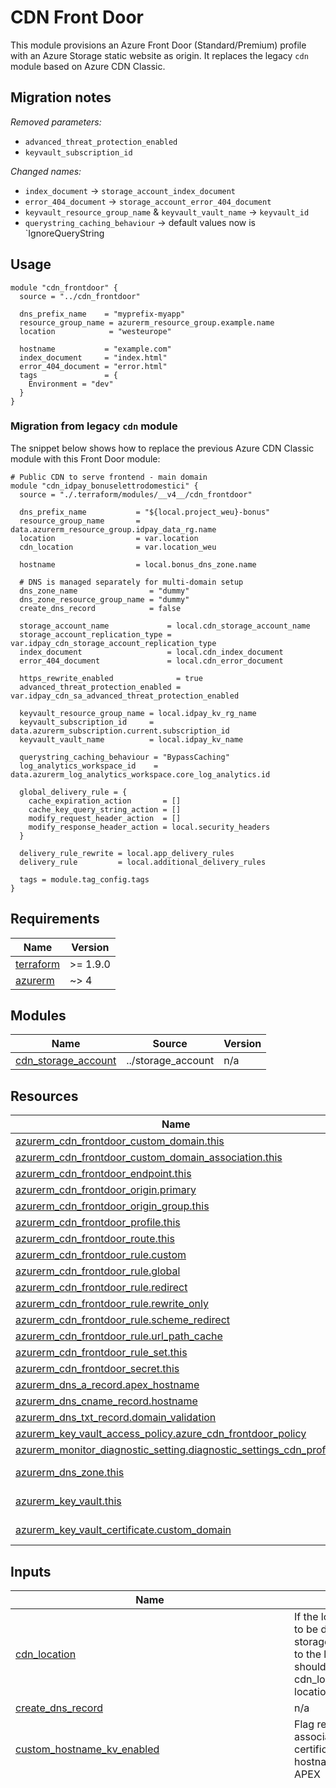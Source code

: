 # CDN Front Door

This module provisions an Azure Front Door (Standard/Premium) profile with an Azure Storage static website as origin. It replaces the legacy `cdn` module based on Azure CDN Classic.
    
## Migration notes

*Removed parameters:*

- `advanced_threat_protection_enabled`
- `keyvault_subscription_id`

*Changed names:*

- `index_document` -> `storage_account_index_document`
- `error_404_document` -> `storage_account_error_404_document`
- `keyvault_resource_group_name` & `keyvault_vault_name` -> `keyvault_id`
- `querystring_caching_behaviour` -> default values now is `IgnoreQueryString

## Usage

```hcl
module "cdn_frontdoor" {
  source = "../cdn_frontdoor"

  dns_prefix_name    = "myprefix-myapp"
  resource_group_name = azurerm_resource_group.example.name
  location            = "westeurope"

  hostname           = "example.com"
  index_document     = "index.html"
  error_404_document = "error.html"
  tags               = {
    Environment = "dev"
  }
}
```

### Migration from legacy `cdn` module

The snippet below shows how to replace the previous Azure CDN Classic module with this Front Door module:

```hcl
# Public CDN to serve frontend - main domain
module "cdn_idpay_bonuselettrodomestici" {
  source = "./.terraform/modules/__v4__/cdn_frontdoor"

  dns_prefix_name           = "${local.project_weu}-bonus"
  resource_group_name       = data.azurerm_resource_group.idpay_data_rg.name
  location                  = var.location
  cdn_location              = var.location_weu

  hostname                  = local.bonus_dns_zone.name

  # DNS is managed separately for multi-domain setup
  dns_zone_name                = "dummy"
  dns_zone_resource_group_name = "dummy"
  create_dns_record            = false

  storage_account_name             = local.cdn_storage_account_name
  storage_account_replication_type = var.idpay_cdn_storage_account_replication_type
  index_document                   = local.cdn_index_document
  error_404_document               = local.cdn_error_document

  https_rewrite_enabled              = true
  advanced_threat_protection_enabled = var.idpay_cdn_sa_advanced_threat_protection_enabled

  keyvault_resource_group_name = local.idpay_kv_rg_name
  keyvault_subscription_id     = data.azurerm_subscription.current.subscription_id
  keyvault_vault_name          = local.idpay_kv_name

  querystring_caching_behaviour = "BypassCaching"
  log_analytics_workspace_id    = data.azurerm_log_analytics_workspace.core_log_analytics.id

  global_delivery_rule = {
    cache_expiration_action       = []
    cache_key_query_string_action = []
    modify_request_header_action  = []
    modify_response_header_action = local.security_headers
  }

  delivery_rule_rewrite = local.app_delivery_rules
  delivery_rule         = local.additional_delivery_rules

  tags = module.tag_config.tags
}
```

<!-- BEGIN_TF_DOCS -->
## Requirements

| Name | Version |
|------|---------|
| <a name="requirement_terraform"></a> [terraform](#requirement\_terraform) | >= 1.9.0 |
| <a name="requirement_azurerm"></a> [azurerm](#requirement\_azurerm) | ~> 4 |

## Modules

| Name | Source | Version |
|------|--------|---------|
| <a name="module_cdn_storage_account"></a> [cdn\_storage\_account](#module\_cdn\_storage\_account) | ../storage_account | n/a |

## Resources

| Name | Type |
|------|------|
| [azurerm_cdn_frontdoor_custom_domain.this](https://registry.terraform.io/providers/hashicorp/azurerm/latest/docs/resources/cdn_frontdoor_custom_domain) | resource |
| [azurerm_cdn_frontdoor_custom_domain_association.this](https://registry.terraform.io/providers/hashicorp/azurerm/latest/docs/resources/cdn_frontdoor_custom_domain_association) | resource |
| [azurerm_cdn_frontdoor_endpoint.this](https://registry.terraform.io/providers/hashicorp/azurerm/latest/docs/resources/cdn_frontdoor_endpoint) | resource |
| [azurerm_cdn_frontdoor_origin.primary](https://registry.terraform.io/providers/hashicorp/azurerm/latest/docs/resources/cdn_frontdoor_origin) | resource |
| [azurerm_cdn_frontdoor_origin_group.this](https://registry.terraform.io/providers/hashicorp/azurerm/latest/docs/resources/cdn_frontdoor_origin_group) | resource |
| [azurerm_cdn_frontdoor_profile.this](https://registry.terraform.io/providers/hashicorp/azurerm/latest/docs/resources/cdn_frontdoor_profile) | resource |
| [azurerm_cdn_frontdoor_route.this](https://registry.terraform.io/providers/hashicorp/azurerm/latest/docs/resources/cdn_frontdoor_route) | resource |
| [azurerm_cdn_frontdoor_rule.custom](https://registry.terraform.io/providers/hashicorp/azurerm/latest/docs/resources/cdn_frontdoor_rule) | resource |
| [azurerm_cdn_frontdoor_rule.global](https://registry.terraform.io/providers/hashicorp/azurerm/latest/docs/resources/cdn_frontdoor_rule) | resource |
| [azurerm_cdn_frontdoor_rule.redirect](https://registry.terraform.io/providers/hashicorp/azurerm/latest/docs/resources/cdn_frontdoor_rule) | resource |
| [azurerm_cdn_frontdoor_rule.rewrite_only](https://registry.terraform.io/providers/hashicorp/azurerm/latest/docs/resources/cdn_frontdoor_rule) | resource |
| [azurerm_cdn_frontdoor_rule.scheme_redirect](https://registry.terraform.io/providers/hashicorp/azurerm/latest/docs/resources/cdn_frontdoor_rule) | resource |
| [azurerm_cdn_frontdoor_rule.url_path_cache](https://registry.terraform.io/providers/hashicorp/azurerm/latest/docs/resources/cdn_frontdoor_rule) | resource |
| [azurerm_cdn_frontdoor_rule_set.this](https://registry.terraform.io/providers/hashicorp/azurerm/latest/docs/resources/cdn_frontdoor_rule_set) | resource |
| [azurerm_cdn_frontdoor_secret.this](https://registry.terraform.io/providers/hashicorp/azurerm/latest/docs/resources/cdn_frontdoor_secret) | resource |
| [azurerm_dns_a_record.apex_hostname](https://registry.terraform.io/providers/hashicorp/azurerm/latest/docs/resources/dns_a_record) | resource |
| [azurerm_dns_cname_record.hostname](https://registry.terraform.io/providers/hashicorp/azurerm/latest/docs/resources/dns_cname_record) | resource |
| [azurerm_dns_txt_record.domain_validation](https://registry.terraform.io/providers/hashicorp/azurerm/latest/docs/resources/dns_txt_record) | resource |
| [azurerm_key_vault_access_policy.azure_cdn_frontdoor_policy](https://registry.terraform.io/providers/hashicorp/azurerm/latest/docs/resources/key_vault_access_policy) | resource |
| [azurerm_monitor_diagnostic_setting.diagnostic_settings_cdn_profile](https://registry.terraform.io/providers/hashicorp/azurerm/latest/docs/resources/monitor_diagnostic_setting) | resource |
| [azurerm_dns_zone.this](https://registry.terraform.io/providers/hashicorp/azurerm/latest/docs/data-sources/dns_zone) | data source |
| [azurerm_key_vault.this](https://registry.terraform.io/providers/hashicorp/azurerm/latest/docs/data-sources/key_vault) | data source |
| [azurerm_key_vault_certificate.custom_domain](https://registry.terraform.io/providers/hashicorp/azurerm/latest/docs/data-sources/key_vault_certificate) | data source |

## Inputs

| Name | Description | Type | Default | Required |
|------|-------------|------|---------|:--------:|
| <a name="input_cdn_location"></a> [cdn\_location](#input\_cdn\_location) | If the location of the CDN needs to be different from that of the storage account, set this variable to the location where the CDN should be created. For example, cdn\_location = westeurope and location = northitaly | `string` | `null` | no |
| <a name="input_create_dns_record"></a> [create\_dns\_record](#input\_create\_dns\_record) | n/a | `bool` | `true` | no |
| <a name="input_custom_hostname_kv_enabled"></a> [custom\_hostname\_kv\_enabled](#input\_custom\_hostname\_kv\_enabled) | Flag required to enable the association between KV certificate and CDN when the hostname is different from the APEX | `bool` | `false` | no |
| <a name="input_delivery_rule"></a> [delivery\_rule](#input\_delivery\_rule) | n/a | <pre>list(object({<br/>    name  = string<br/>    order = number<br/><br/>    // start conditions<br/>    cookies_conditions = list(object({<br/>      selector         = string<br/>      operator         = string<br/>      match_values     = list(string)<br/>      negate_condition = bool<br/>      transforms       = list(string)<br/>    }))<br/><br/>    device_conditions = list(object({<br/>      operator         = string<br/>      match_values     = string<br/>      negate_condition = bool<br/>    }))<br/><br/>    http_version_conditions = list(object({<br/>      operator         = string<br/>      match_values     = list(string)<br/>      negate_condition = bool<br/>    }))<br/><br/>    post_arg_conditions = list(object({<br/>      selector         = string<br/>      operator         = string<br/>      match_values     = list(string)<br/>      negate_condition = bool<br/>      transforms       = list(string)<br/>    }))<br/><br/>    query_string_conditions = list(object({<br/>      operator         = string<br/>      match_values     = list(string)<br/>      negate_condition = bool<br/>      transforms       = list(string)<br/>    }))<br/><br/>    remote_address_conditions = list(object({<br/>      operator         = string<br/>      match_values     = list(string)<br/>      negate_condition = bool<br/>    }))<br/><br/>    request_body_conditions = list(object({<br/>      operator         = string<br/>      match_values     = list(string)<br/>      negate_condition = bool<br/>      transforms       = list(string)<br/>    }))<br/><br/>    request_header_conditions = list(object({<br/>      selector         = string<br/>      operator         = string<br/>      match_values     = list(string)<br/>      negate_condition = bool<br/>      transforms       = list(string)<br/>    }))<br/><br/>    request_method_conditions = list(object({<br/>      operator         = string<br/>      match_values     = list(string)<br/>      negate_condition = bool<br/>    }))<br/><br/>    request_scheme_conditions = list(object({<br/>      operator         = string<br/>      match_values     = string<br/>      negate_condition = bool<br/>    }))<br/><br/>    request_uri_conditions = list(object({<br/>      operator         = string<br/>      match_values     = list(string)<br/>      negate_condition = bool<br/>      transforms       = list(string)<br/>    }))<br/><br/>    url_file_extension_conditions = list(object({<br/>      operator         = string<br/>      match_values     = list(string)<br/>      negate_condition = bool<br/>      transforms       = list(string)<br/>    }))<br/><br/>    url_file_name_conditions = list(object({<br/>      operator         = string<br/>      match_values     = list(string)<br/>      negate_condition = bool<br/>      transforms       = list(string)<br/>    }))<br/><br/>    url_path_conditions = list(object({<br/>      operator         = string<br/>      match_values     = list(string)<br/>      negate_condition = bool<br/>      transforms       = list(string)<br/>    }))<br/>    // end conditions<br/><br/>    // start actions<br/>    cache_expiration_actions = list(object({<br/>      behavior = string<br/>      duration = string<br/>    }))<br/><br/>    cache_key_query_string_actions = list(object({<br/>      behavior   = string<br/>      parameters = string<br/>    }))<br/><br/>    modify_request_header_actions = list(object({<br/>      action = string<br/>      name   = string<br/>      value  = string<br/>    }))<br/><br/>    modify_response_header_actions = list(object({<br/>      action = string<br/>      name   = string<br/>      value  = string<br/>    }))<br/><br/>    url_redirect_actions = list(object({<br/>      redirect_type = string<br/>      protocol      = string<br/>      hostname      = string<br/>      path          = string<br/>      fragment      = string<br/>      query_string  = string<br/>    }))<br/><br/>    url_rewrite_actions = list(object({<br/>      source_pattern          = string<br/>      destination             = string<br/>      preserve_unmatched_path = string<br/>    }))<br/>    // end actions<br/>  }))</pre> | `[]` | no |
| <a name="input_delivery_rule_redirect"></a> [delivery\_rule\_redirect](#input\_delivery\_rule\_redirect) | n/a | <pre>list(object({<br/>    name         = string<br/>    order        = number<br/>    operator     = string<br/>    match_values = list(string)<br/>    url_redirect_action = object({<br/>      redirect_type = string<br/>      protocol      = string<br/>      hostname      = string<br/>      path          = string<br/>      fragment      = string<br/>      query_string  = string<br/>    })<br/>  }))</pre> | `[]` | no |
| <a name="input_delivery_rule_request_scheme_condition"></a> [delivery\_rule\_request\_scheme\_condition](#input\_delivery\_rule\_request\_scheme\_condition) | n/a | <pre>list(object({<br/>    name         = string<br/>    order        = number<br/>    operator     = string<br/>    match_values = list(string)<br/>    url_redirect_action = object({<br/>      redirect_type = string<br/>      protocol      = string<br/>      hostname      = string<br/>      path          = string<br/>      fragment      = string<br/>      query_string  = string<br/>    })<br/>  }))</pre> | `[]` | no |
| <a name="input_delivery_rule_rewrite"></a> [delivery\_rule\_rewrite](#input\_delivery\_rule\_rewrite) | n/a | <pre>list(object({<br/>    name  = string<br/>    order = number<br/>    conditions = list(object({<br/>      condition_type   = string<br/>      operator         = string<br/>      match_values     = list(string)<br/>      negate_condition = bool<br/>      transforms       = list(string)<br/>    }))<br/>    url_rewrite_action = object({<br/>      source_pattern          = string<br/>      destination             = string<br/>      preserve_unmatched_path = string<br/>    })<br/>  }))</pre> | `[]` | no |
| <a name="input_delivery_rule_url_path_condition_cache_expiration_action"></a> [delivery\_rule\_url\_path\_condition\_cache\_expiration\_action](#input\_delivery\_rule\_url\_path\_condition\_cache\_expiration\_action) | n/a | <pre>list(object({<br/>    name            = string<br/>    order           = number<br/>    operator        = string<br/>    match_values    = list(string)<br/>    behavior        = string<br/>    duration        = string<br/>    response_action = string<br/>    response_name   = string<br/>    response_value  = string<br/>  }))</pre> | `[]` | no |
| <a name="input_dns_prefix_name"></a> [dns\_prefix\_name](#input\_dns\_prefix\_name) | Prefix used for naming resources (e.g. myprefix-myapp) | `string` | n/a | yes |
| <a name="input_dns_zone_name"></a> [dns\_zone\_name](#input\_dns\_zone\_name) | n/a | `string` | n/a | yes |
| <a name="input_dns_zone_resource_group_name"></a> [dns\_zone\_resource\_group\_name](#input\_dns\_zone\_resource\_group\_name) | n/a | `string` | n/a | yes |
| <a name="input_frontdoor_sku_name"></a> [frontdoor\_sku\_name](#input\_frontdoor\_sku\_name) | SKU name for the Azure Front Door profile | `string` | `"Standard_AzureFrontDoor"` | no |
| <a name="input_global_delivery_rule"></a> [global\_delivery\_rule](#input\_global\_delivery\_rule) | n/a | <pre>object({<br/>    cache_expiration_action = list(object({<br/>      behavior = string<br/>      duration = string<br/>    }))<br/>    cache_key_query_string_action = list(object({<br/>      behavior   = string<br/>      parameters = string<br/>    }))<br/>    modify_request_header_action = list(object({<br/>      action = string<br/>      name   = string<br/>      value  = string<br/>    }))<br/>    modify_response_header_action = list(object({<br/>      action = string<br/>      name   = string<br/>      value  = string<br/>    }))<br/>  })</pre> | `null` | no |
| <a name="input_hostname"></a> [hostname](#input\_hostname) | n/a | `string` | n/a | yes |
| <a name="input_https_rewrite_enabled"></a> [https\_rewrite\_enabled](#input\_https\_rewrite\_enabled) | n/a | `bool` | `true` | no |
| <a name="input_keyvault_id"></a> [keyvault\_id](#input\_keyvault\_id) | Key vault id | `string` | `null` | no |
| <a name="input_keyvault_resource_group_name"></a> [keyvault\_resource\_group\_name](#input\_keyvault\_resource\_group\_name) | Key vault resource group name | `string` | n/a | yes |
| <a name="input_keyvault_subscription_id"></a> [keyvault\_subscription\_id](#input\_keyvault\_subscription\_id) | Key vault subscription id | `string` | n/a | yes |
| <a name="input_keyvault_vault_name"></a> [keyvault\_vault\_name](#input\_keyvault\_vault\_name) | Key vault name | `string` | n/a | yes |
| <a name="input_location"></a> [location](#input\_location) | n/a | `string` | n/a | yes |
| <a name="input_log_analytics_workspace_id"></a> [log\_analytics\_workspace\_id](#input\_log\_analytics\_workspace\_id) | Log Analytics Workspace id to send logs to | `string` | n/a | yes |
| <a name="input_querystring_caching_behaviour"></a> [querystring\_caching\_behaviour](#input\_querystring\_caching\_behaviour) | CDN Configuration | `string` | `"IgnoreQueryString"` | no |
| <a name="input_resource_group_name"></a> [resource\_group\_name](#input\_resource\_group\_name) | n/a | `string` | n/a | yes |
| <a name="input_storage_access_tier"></a> [storage\_access\_tier](#input\_storage\_access\_tier) | n/a | `string` | `"Hot"` | no |
| <a name="input_storage_account_advanced_threat_protection_enabled"></a> [storage\_account\_advanced\_threat\_protection\_enabled](#input\_storage\_account\_advanced\_threat\_protection\_enabled) | n/a | `bool` | `false` | no |
| <a name="input_storage_account_error_404_document"></a> [storage\_account\_error\_404\_document](#input\_storage\_account\_error\_404\_document) | n/a | `string` | n/a | yes |
| <a name="input_storage_account_index_document"></a> [storage\_account\_index\_document](#input\_storage\_account\_index\_document) | n/a | `string` | n/a | yes |
| <a name="input_storage_account_kind"></a> [storage\_account\_kind](#input\_storage\_account\_kind) | n/a | `string` | `"StorageV2"` | no |
| <a name="input_storage_account_name"></a> [storage\_account\_name](#input\_storage\_account\_name) | (Optional) The storage account name used by the CDN | `string` | `null` | no |
| <a name="input_storage_account_nested_items_public"></a> [storage\_account\_nested\_items\_public](#input\_storage\_account\_nested\_items\_public) | (Optional) reflects to property 'allow\_nested\_items\_to\_be\_public' on storage account module | `bool` | `true` | no |
| <a name="input_storage_account_replication_type"></a> [storage\_account\_replication\_type](#input\_storage\_account\_replication\_type) | n/a | `string` | `"ZRS"` | no |
| <a name="input_storage_account_tier"></a> [storage\_account\_tier](#input\_storage\_account\_tier) | n/a | `string` | `"Standard"` | no |
| <a name="input_storage_public_network_access_enabled"></a> [storage\_public\_network\_access\_enabled](#input\_storage\_public\_network\_access\_enabled) | Flag to set public public network for storage account | `bool` | `true` | no |
| <a name="input_tags"></a> [tags](#input\_tags) | n/a | `map(string)` | n/a | yes |
| <a name="input_tenant_id"></a> [tenant\_id](#input\_tenant\_id) | n/a | `string` | `null` | no |

## Outputs

| Name | Description |
|------|-------------|
| <a name="output_endpoint_id"></a> [endpoint\_id](#output\_endpoint\_id) | n/a |
| <a name="output_fqdn"></a> [fqdn](#output\_fqdn) | n/a |
| <a name="output_hostname"></a> [hostname](#output\_hostname) | n/a |
| <a name="output_id"></a> [id](#output\_id) | Deprecated, use endpoint\_id instead. |
| <a name="output_name"></a> [name](#output\_name) | n/a |
| <a name="output_profile_id"></a> [profile\_id](#output\_profile\_id) | n/a |
| <a name="output_storage_id"></a> [storage\_id](#output\_storage\_id) | Storage outputs |
| <a name="output_storage_name"></a> [storage\_name](#output\_storage\_name) | n/a |
| <a name="output_storage_primary_access_key"></a> [storage\_primary\_access\_key](#output\_storage\_primary\_access\_key) | n/a |
| <a name="output_storage_primary_blob_connection_string"></a> [storage\_primary\_blob\_connection\_string](#output\_storage\_primary\_blob\_connection\_string) | n/a |
| <a name="output_storage_primary_blob_host"></a> [storage\_primary\_blob\_host](#output\_storage\_primary\_blob\_host) | n/a |
| <a name="output_storage_primary_connection_string"></a> [storage\_primary\_connection\_string](#output\_storage\_primary\_connection\_string) | n/a |
| <a name="output_storage_primary_web_host"></a> [storage\_primary\_web\_host](#output\_storage\_primary\_web\_host) | n/a |
| <a name="output_storage_resource_group_name"></a> [storage\_resource\_group\_name](#output\_storage\_resource\_group\_name) | n/a |
<!-- END_TF_DOCS -->
